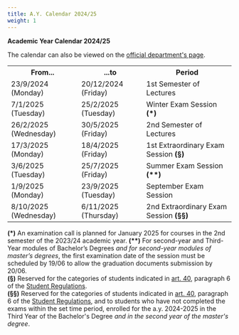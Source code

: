 ```yaml
---
title: A.Y. Calendar 2024/25
weight: 1
---
```


**Academic Year Calendar 2024/25**

The calendar can also be viewed on the [official department's page](https://web.uniroma1.it/i3s/node/7334).

<table>
    <tr>
        <th>From...</th>
        <th>...to</th>
        <th>Period</th>
    </tr>
    <tr>
        <td>23/9/2024 (Monday)</td>
        <td>20/12/2024 (Friday)</td>
        <td>1st Semester of Lectures</td>
    </tr>
    <tr>
        <td>7/1/2025 (Tuesday)</td>
        <td>25/2/2025 (Tuesday)</td>
        <td>Winter Exam Session <b>(*)</b></td>
    </tr>
    <tr>
        <td>26/2/2025 (Wednesday)</td>
        <td>30/5/2025 (Friday)</td>
        <td>2nd Semester of Lectures</td>
    </tr>
    <tr>
        <td>17/3/2025 (Monday)</td>
        <td>18/4/2025 (Friday)</td>
        <td>1st Extraordinary Exam Session <b>(§)</b></td>
    </tr>
    <tr>
        <td>3/6/2025 (Tuesday)</td>
        <td>25/7/2025 (Friday)</td>
        <td>Summer Exam Session <b>(**)</b></td>
    </tr>
    <tr>
        <td>1/9/2025 (Monday)</td>
        <td>23/9/2025 (Tuesday)</td>
        <td>September Exam Session</td>
    </tr>
    <tr>
        <td>8/10/2025 (Wednesday)</td>
        <td>6/11/2025 (Thursday)</td>
        <td>2nd Extraordinary Exam Session <b>(§§)</b></td>
    </tr>
</table>

**(*)** An examination call is planned for January 2025 for courses in the 2nd semester of the 2023/24 academic year.
**(\*\*)** For second-year and Third-Year modules of Bachelor’s Degrees _and for second-year modules of master’s degrees_, the first examination date of the session must be scheduled by 19/06 to allow the graduation documents submission by 20/06.  
**(§)** Reserved for the categories of students indicated in [art. 40](https://www.uniroma1.it/it/content/esami-di-profitto), paragraph 6 of the [Student Regulations](https://www.uniroma1.it/en/pagina/student-regulations).  
**(§§)** Reserved for the categories of students indicated in [art. 40](https://www.uniroma1.it/it/content/esami-di-profitto), paragraph 6 of the [Student Regulations](https://www.uniroma1.it/en/pagina/student-regulations), and to students who have not completed the exams within the set time period, enrolled for the a.y. 2024-2025 in the Third Year of the Bachelor's Degree _and in the second year of the master's degree_.